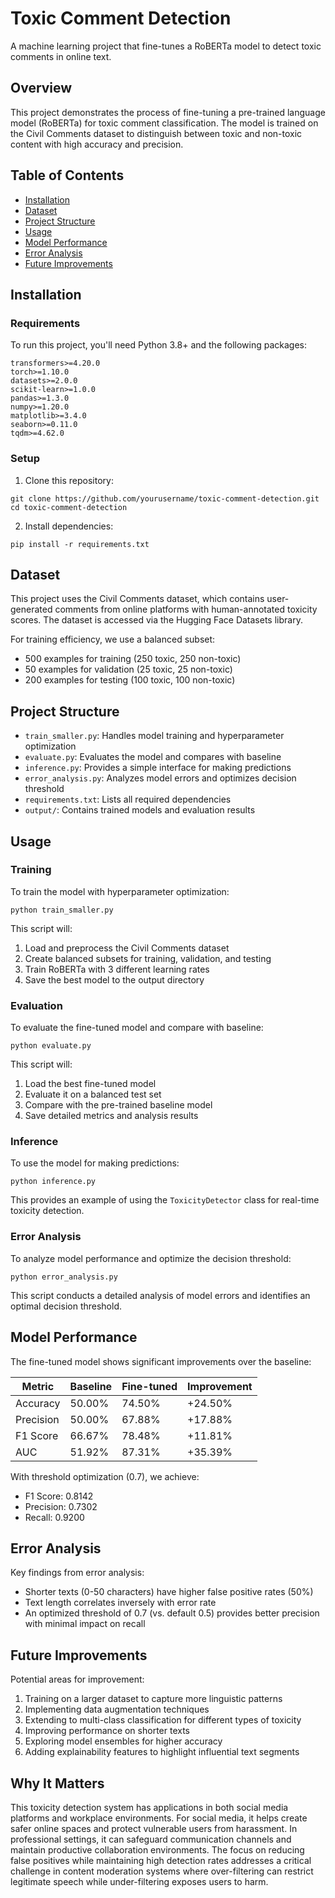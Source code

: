 # Toxic Comment Detection

A machine learning project that fine-tunes a RoBERTa model to detect toxic comments in online text.

## Overview

This project demonstrates the process of fine-tuning a pre-trained language model (RoBERTa) for toxic comment classification. The model is trained on the Civil Comments dataset to distinguish between toxic and non-toxic content with high accuracy and precision.

## Table of Contents

- [Installation](#installation)
- [Dataset](#dataset)
- [Project Structure](#project-structure)
- [Usage](#usage)
- [Model Performance](#model-performance)
- [Error Analysis](#error-analysis)
- [Future Improvements](#future-improvements)

## Installation

### Requirements

To run this project, you'll need Python 3.8+ and the following packages:

```
transformers>=4.20.0
torch>=1.10.0
datasets>=2.0.0
scikit-learn>=1.0.0
pandas>=1.3.0
numpy>=1.20.0
matplotlib>=3.4.0
seaborn>=0.11.0
tqdm>=4.62.0
```

### Setup

1. Clone this repository:
```
git clone https://github.com/yourusername/toxic-comment-detection.git
cd toxic-comment-detection
```

2. Install dependencies:
```
pip install -r requirements.txt
```

## Dataset

This project uses the Civil Comments dataset, which contains user-generated comments from online platforms with human-annotated toxicity scores. The dataset is accessed via the Hugging Face Datasets library.

For training efficiency, we use a balanced subset:
- 500 examples for training (250 toxic, 250 non-toxic)
- 50 examples for validation (25 toxic, 25 non-toxic)
- 200 examples for testing (100 toxic, 100 non-toxic)

## Project Structure

- `train_smaller.py`: Handles model training and hyperparameter optimization
- `evaluate.py`: Evaluates the model and compares with baseline
- `inference.py`: Provides a simple interface for making predictions
- `error_analysis.py`: Analyzes model errors and optimizes decision threshold
- `requirements.txt`: Lists all required dependencies
- `output/`: Contains trained models and evaluation results

## Usage

### Training

To train the model with hyperparameter optimization:

```
python train_smaller.py
```

This script will:
1. Load and preprocess the Civil Comments dataset
2. Create balanced subsets for training, validation, and testing
3. Train RoBERTa with 3 different learning rates
4. Save the best model to the output directory

### Evaluation

To evaluate the fine-tuned model and compare with baseline:

```
python evaluate.py
```

This script will:
1. Load the best fine-tuned model
2. Evaluate it on a balanced test set
3. Compare with the pre-trained baseline model
4. Save detailed metrics and analysis results

### Inference

To use the model for making predictions:

```
python inference.py
```

This provides an example of using the `ToxicityDetector` class for real-time toxicity detection.

### Error Analysis

To analyze model performance and optimize the decision threshold:

```
python error_analysis.py
```

This script conducts a detailed analysis of model errors and identifies an optimal decision threshold.

## Model Performance

The fine-tuned model shows significant improvements over the baseline:

| Metric      | Baseline | Fine-tuned | Improvement |
|-------------|----------|------------|-------------|
| Accuracy    | 50.00%   | 74.50%     | +24.50%     |
| Precision   | 50.00%   | 67.88%     | +17.88%     |
| F1 Score    | 66.67%   | 78.48%     | +11.81%     |
| AUC         | 51.92%   | 87.31%     | +35.39%     |

With threshold optimization (0.7), we achieve:
- F1 Score: 0.8142
- Precision: 0.7302
- Recall: 0.9200

## Error Analysis

Key findings from error analysis:
- Shorter texts (0-50 characters) have higher false positive rates (50%)
- Text length correlates inversely with error rate
- An optimized threshold of 0.7 (vs. default 0.5) provides better precision with minimal impact on recall

## Future Improvements

Potential areas for improvement:
1. Training on a larger dataset to capture more linguistic patterns
2. Implementing data augmentation techniques
3. Extending to multi-class classification for different types of toxicity
4. Improving performance on shorter texts
5. Exploring model ensembles for higher accuracy
6. Adding explainability features to highlight influential text segments

## Why It Matters

This toxicity detection system has applications in both social media platforms and workplace environments. For social media, it helps create safer online spaces and protect vulnerable users from harassment. In professional settings, it can safeguard communication channels and maintain productive collaboration environments. The focus on reducing false positives while maintaining high detection rates addresses a critical challenge in content moderation systems where over-filtering can restrict legitimate speech while under-filtering exposes users to harm.

